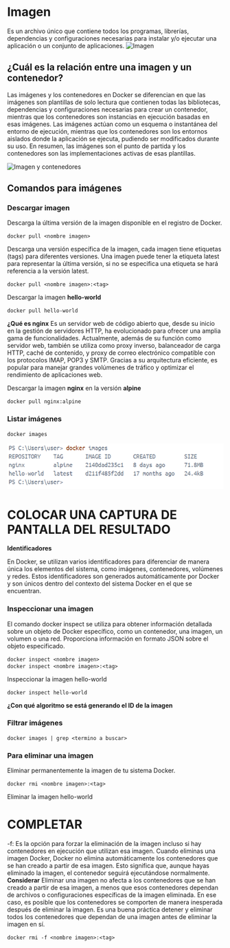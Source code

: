 # Imagen
Es un archivo único que contiene todos los programas, librerías, dependencias y configuraciones necesarias para instalar y/o ejecutar una aplicación o un conjunto de aplicaciones.
![Imagen](img/imagen.PNG)


## ¿Cuál es la relación entre una imagen y un contenedor? 
Las imágenes y los contenedores en Docker se diferencian en que las imágenes son plantillas de solo lectura que contienen todas las bibliotecas, dependencias y configuraciones necesarias para crear un contenedor, mientras que los contenedores son instancias en ejecución basadas en esas imágenes. Las imágenes actúan como un esquema o instantánea del entorno de ejecución, mientras que los contenedores son los entornos aislados donde la aplicación se ejecuta, pudiendo ser modificados durante su uso. En resumen, las imágenes son el punto de partida y los contenedores son las implementaciones activas de esas plantillas.

![Imagen y contenedores](img/imagenContenedores.JPG)
## Comandos para imágenes

### Descargar imagen
Descarga la última versión de la imagen disponible en el registro de Docker.

```
docker pull <nombre imagen> 
```

Descarga una versión específica de la imagen, cada imagen tiene etiquetas (tags) para diferentes versiones.
Una imagen puede tener la etiqueta latest para representar la última versión, si no se especifica una etiqueta se hará referencia a la versión latest.

```
docker pull <nombre imagen>:<tag>
```

Descargar la imagen **hello-world**
```
docker pull hello-world
```

**¿Qué es nginx**
Es un servidor web de código abierto que, desde su inicio en la gestión de servidores HTTP, ha evolucionado para ofrecer una amplia gama de funcionalidades. Actualmente, además de su función como servidor web, también se utiliza como proxy inverso, balanceador de carga HTTP, caché de contenido, y proxy de correo electrónico compatible con los protocolos IMAP, POP3 y SMTP. Gracias a su arquitectura eficiente, es popular para manejar grandes volúmenes de tráfico y optimizar el rendimiento de aplicaciones web.

Descargar la imagen  **nginx** en la versión **alpine**
```
docker pull nginx:alpine
```

### Listar imágenes

```
docker images
```
![docker](img/images.PNG)


# COLOCAR UNA CAPTURA DE PANTALLA DEL RESULTADO 

**Identificadores**

En Docker, se utilizan varios identificadores para diferenciar de manera única los elementos del sistema, como imágenes, contenedores, volúmenes y redes. Estos identificadores son generados automáticamente por Docker y son únicos dentro del contexto del sistema Docker en el que se encuentran. 

### Inspeccionar una imagen
El comando docker inspect se utiliza para obtener información detallada sobre un objeto de Docker específico, como un contenedor, una imagen, un volumen o una red.  Proporciona información en formato JSON sobre el objeto especificado.

```
docker inspect <nombre imagen>
docker inspect <nombre imagen>:<tag>
```

Inspeccionar la imagen hello-world 
```
docker inspect hello-world
```

**¿Con qué algoritmo se está generando el ID de la imagen**


### Filtrar imágenes

```
docker images | grep <termino a buscar>

```

### Para eliminar una imagen
Eliminar permanentemente la imagen de tu sistema Docker.

```
docker rmi <nombre imagen>:<tag>
```

Eliminar la imagen hello-world 
# COMPLETAR

-f: Es la opción para forzar la eliminación de la imagen incluso si hay contenedores en ejecución que utilizan esa imagen.
Cuando eliminas una imagen Docker, Docker no elimina automáticamente los contenedores que se han creado a partir de esa imagen. Esto significa que, aunque hayas eliminado la imagen, el contenedor seguirá ejecutándose normalmente.  
**Considerar**
Eliminar una imagen no afecta a los contenedores que se han creado a partir de esa imagen, a menos que esos contenedores dependan de archivos o configuraciones específicas de la imagen eliminada. En ese caso, es posible que los contenedores se comporten de manera inesperada después de eliminar la imagen.
Es una buena práctica detener y eliminar todos los contenedores que dependan de una imagen antes de eliminar la imagen en sí.

```
docker rmi -f <nombre imagen>:<tag>
```

